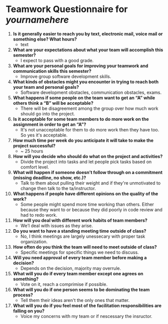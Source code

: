 # Teamwork Questionnaire for _yournamehere_

1. __Is it generally easier to reach you by text, electronic mail, voice mail or something else?  What hours?__ 
   * text
1. __What are your expectations about what your team will accomplish this semester?__ 
   * I expect to pass with a good grade.
1. __What are your personal goals for improving your teamwork and communication skills this semester?__ 
   * Improve group software development skills.
1. __What kinds of obstacles might you encounter in trying to reach both your team and personal goals?__ 
   * Software development obstacles, communication obstacles, exams.
1. __What happens if some people on the team want to get an “A” while others think a “B” will be acceptable?__ 
   * There will be disagreement among the group over how much work should go into the project.
1. __Is it acceptable for some team members to do more work on the assignment in order to get an “A”?__ 
   * It's not unacceptable for them to do more work then they have too. So yes it's acceptable.
1. __How much time per week do you anticipate it will take to make the project successful?__ 
   * ~ 25 hours
1. __How will you decide who should do what on the project and activities?__ 
   * Divide the project into tasks and let people pick tasks based on comfort level.
1. __What will happen if someone doesn’t follow through on a commitment (missing deadline, no show, etc.)?__ 
   * Talk to them about pulling their weight and if they're unmotivated to change then talk to the ta/instructor.
1. __What happens if people have different opinions on the quality of the work?__ 
   * Some people might spend more time working than others. Either because they want to or because they did poorly in code review and had to redo work.
1. __How will you deal with different work habits of team members?__ 
   * We'l deal with issues as they arise.
1. __Do you want to have a standing meeting time outside of class?__ 
   * No, I think meetings are largely unessecary with proper task organization.
1. __How often do you think the team will need to meet outside of class?__ 
   * Specific meetings for specific things we need to discuss.
1. __Will you need approval of every team member before making a decision?__ 
   * Depends on the decision, majority may overrule.
1. __What will you do if every team member except one agrees on something?__ 
   * Vote on it, reach a comprimise if possible.
1. __What will you do if one person seems to be dominating the team process?__ 
   * Tell them their ideas aren't the only ones that matter.
1. __What will you do if you feel most of the facilitation responsibilities are falling on you?__ 
   * Voice my concerns with my team or if nescessary the insructor.
